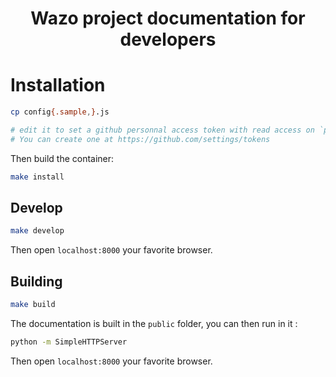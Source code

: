 <h1 align="center">
  Wazo project documentation for developers
</h1>

# Installation

```sh
cp config{.sample,}.js

# edit it to set a github personnal access token with read access on `public_repo`.
# You can create one at https://github.com/settings/tokens
```

Then build the container:

```sh
make install
```

## Develop

```sh
make develop
```

Then open `localhost:8000` your favorite browser.

## Building

```sh
make build
```

The documentation is built in the `public` folder, you can then run in it :

```sh
python -m SimpleHTTPServer
```

Then open `localhost:8000` your favorite browser.
